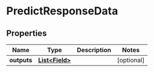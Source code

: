 
# PredictResponseData

## Properties
Name | Type | Description | Notes
------------ | ------------- | ------------- | -------------
**outputs** | [**List&lt;Field&gt;**](Field.md) |  |  [optional]



